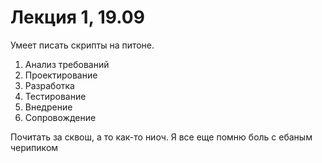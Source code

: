 # Лекция 1, 19.09

Умеет писать скрипты на питоне.

1. Анализ требований
2. Проектирование
3. Разработка
4. Тестирование
5. Внедрение
6. Сопровождение

Почитать за сквош, а то как-то ниоч. Я все еще помню боль с ебаным черипиком
